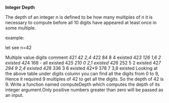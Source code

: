**Integer Depth**

The depth of an integer n is defined to be how many multiples of n it is necessary to compute before all 10 digits have appeared at least once in some multiple.

example:

let see n=42

Multiple         value         digits     comment
42*1              42            2,4 
42*2              84             8         4 existed
42*3              126           1,6        2 existed
42*4              168            -         all existed
42*5              210            0         2,1 existed
42*6              252            5         2 existed
42*7              294            9         2,4 existed
42*8              336            3         6 existed 
42*9              378            7         3,8 existed
Looking at the above table under digits column you can find all the digits from 0 to 9, Hence it required 9 multiples of 42 to get all the digits. So the depth of 42 is 9. Write a function named computeDepth which computes the depth of its integer argument.Only positive numbers greater than zero will be passed as an input.